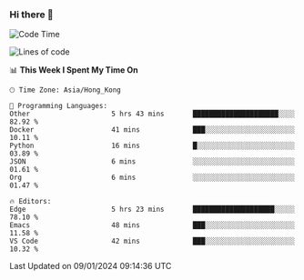 ### Hi there 👋

<!--
**nicehiro/nicehiro** is a ✨ _special_ ✨ repository because its `README.md` (this file) appears on your GitHub profile.

Here are some ideas to get you started:

- 🔭 I’m currently working on ...
- 🌱 I’m currently learning ...
- 👯 I’m looking to collaborate on ...
- 🤔 I’m looking for help with ...
- 💬 Ask me about ...
- 📫 How to reach me: ...
- 😄 Pronouns: ...
- ⚡ Fun fact: ...
-->

<!--START_SECTION:waka-->
![Code Time](http://img.shields.io/badge/Code%20Time-189%20hrs%2013%20mins-blue)

![Lines of code](https://img.shields.io/badge/From%20Hello%20World%20I%27ve%20Written-2.6%20million%20lines%20of%20code-blue)

📊 **This Week I Spent My Time On** 

```text
🕑︎ Time Zone: Asia/Hong_Kong

💬 Programming Languages: 
Other                    5 hrs 43 mins       █████████████████████░░░░   82.92 % 
Docker                   41 mins             ███░░░░░░░░░░░░░░░░░░░░░░   10.11 % 
Python                   16 mins             █░░░░░░░░░░░░░░░░░░░░░░░░   03.89 % 
JSON                     6 mins              ░░░░░░░░░░░░░░░░░░░░░░░░░   01.61 % 
Org                      6 mins              ░░░░░░░░░░░░░░░░░░░░░░░░░   01.47 % 

🔥 Editors: 
Edge                     5 hrs 23 mins       ████████████████████░░░░░   78.10 % 
Emacs                    48 mins             ███░░░░░░░░░░░░░░░░░░░░░░   11.58 % 
VS Code                  42 mins             ███░░░░░░░░░░░░░░░░░░░░░░   10.32 % 
```


 Last Updated on 09/01/2024 09:14:36 UTC
<!--END_SECTION:waka-->
